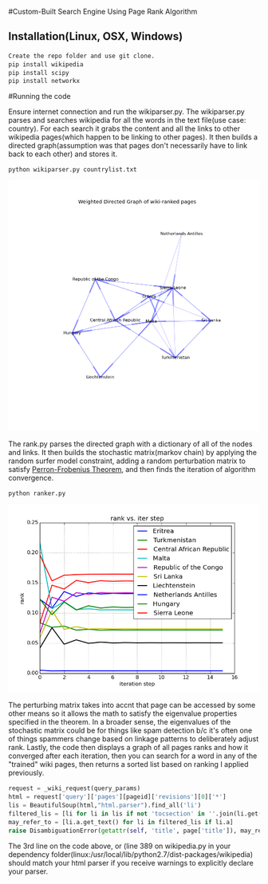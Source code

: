 #Custom-Built Search Engine Using Page Rank Algorithm


## Installation(Linux, OSX, Windows)
```sh
Create the repo folder and use git clone.
pip install wikipedia
pip install scipy
pip install networkx
```
#Running the code

Ensure internet connection and run the wikiparser.py. 
The wikiparser.py parses and searches wikipedia for all the words in the text file(use case: country). For each search it grabs the content and all the links to other wikipedia pages(which happen to be linking to other pages). It then builds a directed graph(assumption was that pages don't necessarily have to link back to each other) and stores it. 
```
python wikiparser.py countrylist.txt
```

![](https://raw.githubusercontent.com/kbhagat6/WikiPageSearchEngine/master/Directed_Graph.png)


The rank.py parses the directed graph with a dictionary of all of the nodes and links. It then builds the stochastic matrix(markov chain) by applying the random surfer model constraint, adding a random perturbation matrix to satisfy <a href=https://en.wikipedia.org/wiki/Perron%E2%80%93Frobenius_theorem#Positive_matrices>Perron-Frobenius Theorem</a>, and then finds the iteration of algorithm convergence.

```
python ranker.py
```
![](https://raw.githubusercontent.com/kbhagat6/WikiPageSearchEngine/master/rank.png)

The perturbing matrix takes into accnt that page can be accessed by some other means so it allows the math to satisfy the eigenvalue properties specified in the theorem.  In a broader sense, the eigenvalues of the stochastic matrix could be for things like spam detection b/c it's often one of things spammers change based on linkage patterns to deliberately adjust rank.
Lastly, the code then displays a graph of all pages ranks and how it converged after each iteration, then you can search for a word in any of the "trained" wiki pages, then returns a sorted list based on ranking I applied previously.

```python
request = _wiki_request(query_params)
html = request['query']['pages'][pageid]['revisions'][0]['*']
lis = BeautifulSoup(html,"html.parser").find_all('li')
filtered_lis = [li for li in lis if not 'tocsection' in ''.join(li.get('class', []))]
may_refer_to = [li.a.get_text() for li in filtered_lis if li.a]
raise DisambiguationError(getattr(self, 'title', page['title']), may_refer_to)
```
 The 3rd line on the code above, or (line 389 on wikipedia.py in your dependency folder(linux:/usr/local/lib/python2.7/dist-packages/wikipedia) should match your html parser if you receive warnings to explicitly declare your parser.

